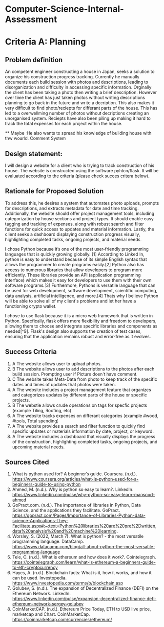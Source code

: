 # Computer-Science-Internal-Assessment


# Criteria A: Planning

## Problem definition

An competent engineer constructing a house in Japan, seeks a solution to organize his construction progress tracking. Currently he manually documents each build session with photos and descriptions, leading to disorganization and difficulty in accessing specific information. Orginally the client has been taking a photo then writing a brief description. However over time the client has just taken photos without writing descriptions planning to go back in the future and write a decription. This also makes it very difficult to find photo/reciepts for differant parts of the house. This has led to a overwellming number of photos without decriptions creating an unorganised system. Reciepts have also been piling up making it hard to track the total expenses for each project within the house.



** Maybe :He also wants to spread his knowledge of building house with thw wourld. Comment System

## Design statement:
I will design a website for a client who is trying to track construction of his house. The website is constructed using the software pyhton/flask. It will be evaluated according to the criteria (please check succes critera below).

## Rationale for Proposed Solution

To address this, he desires a system that automates photo uploads, prompts for descriptions, and extracts metadata for date and time tracking. Additionally, the website should offer project management tools, including categorization by house sections and project types. It should enable easy tagging and tracking of expenses, along with robust search and filter functions for quick access to updates and material information. Lastly, the client seeks a dashboard displaying construction progress visually, highlighting completed tasks, ongoing projects, and material needs.

I chose Python because it’s one of the most user-friendly programming languages that is quickly growing globally. [1] According to Linked In, python is easy to understand because of its simple English syntax that allows the programmer to create programs easily.[2] Python also has access to numerous libraries that allow developers to program more efficiently. These libraries provide an API (application programming interface) which makes it easy for developers to use them with their own software programs.[3] Furthermore, Pythons is versatile language that can be used for web development, software development, scientific computing, data analysis, artificial intelligence, and more.[4] Thats why I believe Python will be able to solve all of my client's problems and let her have a functioning crypto wallet.

I chose to use flask because it is a micro web framework that is written in Python. Specfically, flask offers more flexibility and freedom to developers, allowing them to choose and integrate specific libraries and components as needed[^9]. Flask's design also supports the creation of test cases, ensuring that the application remains robust and error-free as it evolves.



## Success Criteria
1. A The website allows user to upload photos.
1. B The website allows user to add descriptions to the photos after each build session. Prompting user if Picture doen't have comment.
1. C The website takes Meta-Data from photo to keep track of the specific dates and times of updates that photos were taken. 
2. A The website includes a project management feature that organizes and categorizes updates by different parts of the house or specific projects.
2. B The webstie allows crude operations on tags for specfic projects (example Tiling, Roofing, etc)
3. A The website tracks expenses on differant categories (example #wood, #tools, Total spending)
4. A The website provides a search and filter function to quickly find specific updates or materials information by date, project, or keyword.
5. A The website includes a dashboard that visually displays the progress of the construction, highlighting completed tasks, ongoing projects, and upcoming material needs.

## Sources Cited
1. What is python used for? A beginner’s guide. Coursera. (n.d.). https://www.coursera.org/articles/what-is-python-used-for-a-beginners-guide-to-using-python 
2. Ahmed, M. (n.d.). Why is python so easy to learn?. LinkedIn. https://www.linkedin.com/pulse/why-python-so-easy-learn-maqsood-ahmed 
3. GoPract.com. (n.d.). The importance of libraries in Python, Data Science, and the applications they facilitate. GoPract. https://gopract.com/Pages/Importance-of-Libraries-Python-data-science-Applications-They-Facilitate.aspx#:~:text=Python%20libraries%20are%20pre%2Dwritten,data%20analysis%20and%20machine%20learning. 
4. Worsley, S. (2022, March 7). What is python? - the most versatile programming language. DataCamp. https://www.datacamp.com/blog/all-about-python-the-most-versatile-programming-language 
5. Tele, C. (n.d.). What is ethereum and how does it work?. Cointelegraph. https://cointelegraph.com/learn/what-is-ethereum-a-beginners-guide-to-eth-cryptocurrency 
6. Hayes, A. (n.d.). Blockchain facts: What is it, how it works, and how it can be used. Investopedia. https://www.investopedia.com/terms/b/blockchain.asp 
7. Golubev, S. (n.d.). The expansion of Decentralized Finance (DEFI) on the Ethereum Network. LinkedIn. https://www.linkedin.com/pulse/expansion-decentralized-finance-defi-ethereum-network-sergey-golubev 
8. CoinMarketCAP. (n.d.). Ethereum Price Today, ETH to USD live price, marketcap and Chart. CoinMarketCap. https://coinmarketcap.com/currencies/ethereum/ 


